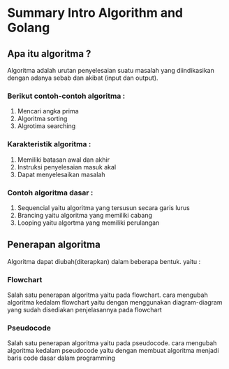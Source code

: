 # Summary Intro Algorithm and Golang
## Apa itu algoritma ?
Algoritma adalah urutan penyelesaian suatu masalah yang diindikasikan dengan adanya sebab dan akibat (input dan output).

### Berikut contoh-contoh algoritma :
1. Mencari angka prima
1. Algoritma sorting
1. Algrotima searching

### Karakteristik algoritma :
1. Memiliki batasan awal dan akhir
1. Instruksi penyelesaian masuk akal
1. Dapat menyelesaikan masalah

### Contoh algoritma dasar :
1. Sequencial yaitu algoritma yang tersusun secara garis lurus
1. Brancing yaitu algoritma yang memiliki cabang 
1. Looping yaitu algortma yang memiliki perulangan 

## Penerapan algoritma
Algoritma dapat diubah(diterapkan) dalam beberapa bentuk. yaitu :

### Flowchart
Salah satu penerapan algoritma yaitu pada flowchart. cara mengubah algoritma kedalam flowchart yaitu dengan menggunakan diagram-diagram yang sudah disediakan penjelasannya pada flowchart

### Pseudocode
Salah satu penerapan algoritma yaitu pada pseudocode. cara mengubah algoritma kedalam pseudocode yaitu dengan membuat algoritma menjadi baris code dasar dalam programming

